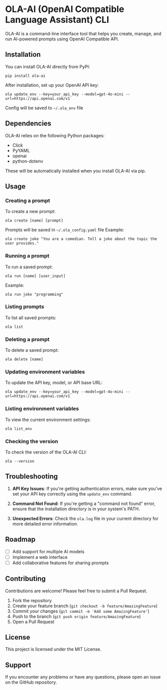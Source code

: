 # OLA-AI (OpenAI Compatible Language Assistant) CLI

OLA-AI is a command-line interface tool that helps you create, manage, and run AI-powered prompts using OpenAI Compatible API.

## Installation

You can install OLA-AI directly from PyPI:

```
pip install ola-ai
```

After installation, set up your OpenAI API key:

```
ola update_env --key=your_api_key --model=gpt-4o-mini --url=https://api.openai.com/v1
```
Config will be saved to `~/.ola_env` file

## Dependencies

OLA-AI relies on the following Python packages:

- Click
- PyYAML
- openai
- python-dotenv

These will be automatically installed when you install OLA-AI via pip.

## Usage

### Creating a prompt

To create a new prompt:

```
ola create [name] [prompt]
```
Prompts will be saved in `~/.ola_config.yaml` file
Example:
```
ola create joke "You are a comedian. Tell a joke about the topic the user provides."
```

### Running a prompt

To run a saved prompt:

```
ola run [name] [user_input]
```

Example:
```
ola run joke "programming"
```

### Listing prompts

To list all saved prompts:

```
ola list
```

### Deleting a prompt

To delete a saved prompt:

```
ola delete [name]
```

### Updating environment variables

To update the API key, model, or API base URL:

```
ola update_env --key=your_api_key --model=gpt-4o-mini --url=https://api.openai.com/v1
```

### Listing environment variables

To view the current environment settings:

```
ola list_env
```

### Checking the version

To check the version of the OLA-AI CLI:

```
ola --version
```

## Troubleshooting

1. **API Key Issues**: If you're getting authentication errors, make sure you've set your API key correctly using the `update_env` command.

2. **Command Not Found**: If you're getting a "command not found" error, ensure that the installation directory is in your system's PATH.

3. **Unexpected Errors**: Check the `ola.log` file in your current directory for more detailed error information.

## Roadmap

- [ ] Add support for multiple AI models
- [ ] Implement a web interface
- [ ] Add collaborative features for sharing prompts

## Contributing

Contributions are welcome! Please feel free to submit a Pull Request.

1. Fork the repository
2. Create your feature branch (`git checkout -b feature/AmazingFeature`)
3. Commit your changes (`git commit -m 'Add some AmazingFeature'`)
4. Push to the branch (`git push origin feature/AmazingFeature`)
5. Open a Pull Request

## License

This project is licensed under the MIT License.

## Support

If you encounter any problems or have any questions, please open an issue on the GitHub repository.
